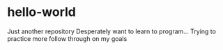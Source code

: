 # hello-world
Just another repository
Desperately want to learn to program...
Trying to practice more follow through on my goals
